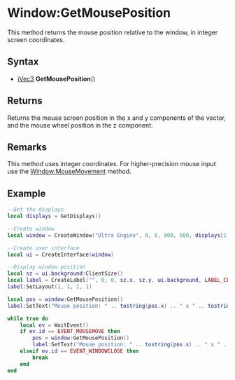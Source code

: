 # Window:GetMousePosition

This method returns the mouse position relative to the window, in integer screen coordinates.

## Syntax

- [iVec3](iVec3.md) **GetMousePosition**()

## Returns

Returns the mouse screen position in the x and y components of the vector, and the mouse wheel position in the z component.

## Remarks

This method uses integer coordinates. For higher-precision mouse input use the [Window:MouseMovement](Window_MouseMovement.md) method.

## Example

```lua
--Get the displays
local displays = GetDisplays()

--Create window
local window = CreateWindow("Ultra Engine", 0, 0, 800, 600, displays[1])

--Create user interface
local ui = CreateInterface(window)

--Display window position
local sz = ui.background:ClientSize()
local label = CreateLabel("", 0, 0, sz.x, sz.y, ui.background, LABEL_CENTER | LABEL_MIDDLE)
label:SetLayout(1, 1, 1, 1)

local pos = window:GetMousePosition()
label:SetText("Mouse position: " .. tostring(pos.x) .. " x " .. tostring(pos.y))

while true do
    local ev = WaitEvent()
    if ev.id == EVENT_MOUSEMOVE then
        pos = window:GetMousePosition()
        label:SetText("Mouse position: " .. tostring(pos.x) .. " x " .. tostring(pos.y))
    elseif ev.id == EVENT_WINDOWCLOSE then
        break
    end
end
```
